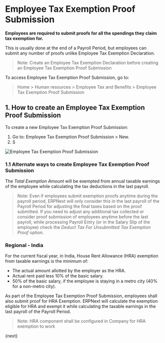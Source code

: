 <!-- add-breadcrumbs -->
# Employee Tax Exemption Proof Submission

**Employees are required to submit proofs for all the spendings they claim tax exemption for.**

 This is usually done at the end of a Payroll Period, but employees can submit any number of proofs unlike Employee Tax Exemption Declaration.

 > Note: Create an Employee Tax Exemption Declaration before creating an Employee Tax Exemption Proof Submission 

To access Employee Tax Exemption Proof Submission, go to:

> Home > Human resources > Employee Tax and Benefits > Employee Tax Exemption Proof Submission

## 1. How to create an Employee Tax Exemption Proof Submission

To create a new Employee Tax Exemption Proof Submission:

1. Go to: Employee Tax Exemption Proof Submission > New.
2. S

<img class="screenshot" alt="Employee Tax Exemption Proof Submission" src="{{docs_base_url}}/assets/img/human-resources/employee-tax-exemption-proof-submission.png">



### 1.1 Alternate ways to create Employee Tax Exemption Proof Submission

The _Total Exemption Amount_ will be exempted from annual taxable earnings of the employee while calculating the tax deductions in the last payroll.

> Note: Even if employees submit exemption proofs anytime during the payroll period, ERPNext will only consider this in the last payroll of the Payroll Period for adjusting the final taxes based on the proof submitted. If you need to adjust any additional tax collected or consider proof submission of employees anytime before the last payroll, while processing Payroll Entry (or in the Salary Slip of the employee) check the _Deduct Tax For Unsubmitted Tax Exemption Proof_ option.

### Regional - India
For the current fiscal year, in India, House Rent Allowance (HRA) exemption from taxable earnings is the minimum of:

* The actual amount allotted by the employer as the HRA.
* Actual rent paid less 10% of the basic salary.
* 50% of the basic salary, if the employee is staying in a metro city (40% for a non-metro city).

As part of the Employee Tax Exemption Proof Submission, employees shall also submit proof for HRA Exemption. ERPNext will calculate the exemption eligible for HRA and exempt it while calculating the taxable earnings in the last payroll of the Payroll Period.

> Note: HRA component shall be configured in Company for HRA exemption to work

{next}
